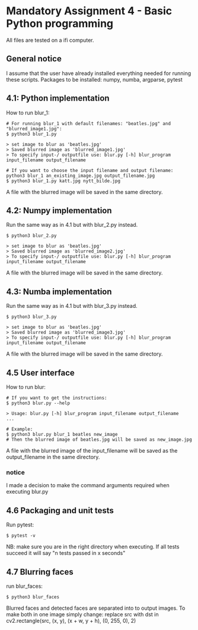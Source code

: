 # Mandatory Assignment 4 - Basic Python programming

All files are tested on a ifi computer.

## General notice
I assume that the user have already installed everything needed for running these scripts.
Packages to be installed: numpy, numba, argparse, pytest

## 4.1: Python implementation

How to run blur_1:
```
# For running blur_1 with default filenames: "beatles.jpg" and "blurred_image1.jpg":
$ python3 blur_1.py

> set image to blur as 'beatles.jpg'
> Saved blurred image as 'blurred_image1.jpg'
> To specify input-/ outputfile use: blur.py [-h] blur_program input_filename output_filename

# If you want to choose the input filename and output filename: python3 blur_1 an_existing_image.jpg output_filename.jpg
$ python3 blur_1.py katt.jpg nytt_bilde.jpg
```

A file with the blurred image will be saved in the same directory.

## 4.2: Numpy implementation

Run the same way as in 4.1 but with blur_2.py instead.

```
$ python3 blur_2.py

> set image to blur as 'beatles.jpg'
> Saved blurred image as 'blurred_image2.jpg'
> To specify input-/ outputfile use: blur.py [-h] blur_program input_filename output_filename
```

A file with the blurred image will be saved in the same directory.

## 4.3: Numba implementation

Run the same way as in 4.1 but with blur_3.py instead.

```
$ python3 blur_3.py

> set image to blur as 'beatles.jpg'
> Saved blurred image as 'blurred_image3.jpg'
> To specify input-/ outputfile use: blur.py [-h] blur_program input_filename output_filename
```

A file with the blurred image will be saved in the same directory.

## 4.5 User interface

How to run blur:
```
# If you want to get the instructions:
$ python3 blur.py --help

> Usage: blur.py [-h] blur_program input_filename output_filename
...

# Example:
$ python3 blur.py blur_1 beatles new_image
# Then the blurred image of beatles.jpg will be saved as new_image.jpg
```

A file with the blurred image of the input_filename will be saved as the output_filename in the same directory.

### notice
I made a decision to make the command arguments required when executing blur.py

## 4.6 Packaging and unit tests

Run pytest:

```
$ pytest -v
```
NB: make sure you are in the right directory when executing.
If all tests succeed it will say "n tests passed in x seconds"

## 4.7 Blurring faces

run blur_faces:

```
$ python3 blur_faces
```
Blurred faces and detected faces are separated into to output images. To make both in one image simply change:
replace src with dst in cv2.rectangle(src, (x, y), (x + w, y + h), (0, 255, 0), 2)


